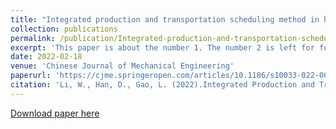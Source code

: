 ```yaml
---
title: "Integrated production and transportation scheduling method in hybrid flow shop"
collection: publications
permalink: /publication/Integrated-production-and-transportation-scheduling-method-in-hybrid-flow-shop
excerpt: 'This paper is about the number 1. The number 2 is left for future work.'
date: 2022-02-18
venue: 'Chinese Journal of Mechanical Engineering'
paperurl: 'https://cjme.springeropen.com/articles/10.1186/s10033-022-00683-7'
citation: 'Li, W., Han, D., Gao, L. (2022).Integrated Production and Transportation Scheduling Method in Hybrid Flow Shop. <i>Chin. J. Mech. Eng. 35, 12 (2022).</i>. 1(1).'
---
```


[Download paper here](https://cjme.springeropen.com/articles/10.1186/s10033-022-00683-7)